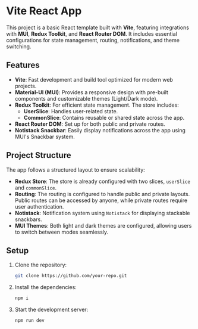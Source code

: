 # Vite React App

This project is a basic React template built with **Vite**, featuring integrations with **MUI**, **Redux Toolkit**, and **React Router DOM**. It includes essential configurations for state management, routing, notifications, and theme switching.

## Features

- **Vite**: Fast development and build tool optimized for modern web projects.
- **Material-UI (MUI)**: Provides a responsive design with pre-built components and customizable themes (Light/Dark mode).
- **Redux Toolkit**: For efficient state management. The store includes:
  - **UserSlice**: Handles user-related state.
  - **CommonSlice**: Contains reusable or shared state across the app.
- **React Router DOM**: Set up for both public and private routes.
- **Notistack Snackbar**: Easily display notifications across the app using MUI's Snackbar system.

## Project Structure

The app follows a structured layout to ensure scalability:

- **Redux Store**: The store is already configured with two slices, `userSlice` and `commonSlice`.
- **Routing**: The routing is configured to handle public and private layouts. Public routes can be accessed by anyone, while private routes require user authentication.
- **Notistack**: Notification system using `Notistack` for displaying stackable snackbars.
- **MUI Themes**: Both light and dark themes are configured, allowing users to switch between modes seamlessly.

## Setup

1. Clone the repository:

   ```bash
   git clone https://github.com/your-repo.git

   ```

2. Install the dependencies:

   ```bash
   npm i

   ```

3. Start the development server:
   ```bash
   npm run dev
   ```
